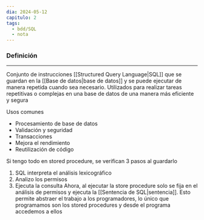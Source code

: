 ```yaml
---
dia: 2024-05-12
capitulo: 2
tags:
  - bdd/SQL
  - nota
---
```

### Definición
---
Conjunto de instrucciones [[Structured Query Language|SQL]] que se guardan en la [[Base de datos|base de datos]] y se puede ejecutar de manera repetida cuando sea necesario. Utilizados para realizar tareas repetitivas o complejas en una base de datos de una manera más eficiente y segura

Usos comunes
* Procesamiento  de base de datos
* Validación y seguridad
* Transacciones
* Mejora el rendimiento
* Reutilización de código

Si tengo todo en stored procedure, se verifican 3 pasos al guardarlo
1. SQL interpreta el análisis lexicográfico
2. Analizo los permisos
3. Ejecuta la consulta
Ahora, al ejecutar la store procedure solo se fija en el análisis de permisos y ejecuta la [[Sentencia de SQL|sentencia]]. Esto permite abstraer el trabajo a los programadores, lo único que programamos son los stored procedures y desde el programa accedemos a ellos